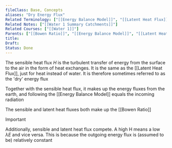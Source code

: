 ```yaml
---
fileClass: Base, Concepts
aliases: "Dry Energy Flux"
Related Terminology: ["[[Energy Balance Model]]", "[[Latent Heat Flux]]", "[[Bowen Ratio]]"]
Related Notes: ["[[Water 1 Summary Catchments]]"]
Related Courses: ["[[Water 1]]"]
Parents: ["[[Bowen Ratio]]", "[[Energy Balance Model]]", "[[Latent Heat Flux]]", "[[Water 1 Summary Catchments]]"]
title: 
Draft: 
Status: Done
---
```

The sensible heat flux $H$ is the turbulent transfer of energy from the surface to the air in the form of heat exchanges. It is the same as the [[Latent Heat Flux]], just for heat instead of water. It is therefore sometimes referred to as the 'dry' energy flux

Together with the sensible heat flux, it makes up the energy fluxes from the earth, and following the [[Energy Balance Model]] equals the incoming radiation

The sensible and latent heat fluxes both make up the [[Bowen Ratio]]

>[!Important]
>Additionally, sensible and latent heat flux compete. A high H means a low $\lambda E$ and vice versa. This is because the outgoing energy flux is (assumed to be) relatively constant
